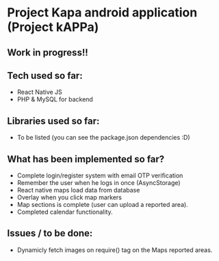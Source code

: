 # Project Kapa android application (Project kAPPa)

## **Work in progress!!**

## Tech used so far:

- React Native JS
- PHP & MySQL for backend

## Libraries used so far:

- To be listed (you can see the package.json dependencies :D)

## What has been implemented so far?

- Complete login/register system with email OTP verification
- Remember the user when he logs in once (AsyncStorage)
- React native maps load data from database
- Overlay when you click map markers
- Map sections is complete (user can upload a reported area).
- Completed calendar functionality.

## Issues / to be done:

- Dynamicly fetch images on require() tag on the Maps reported areas.
